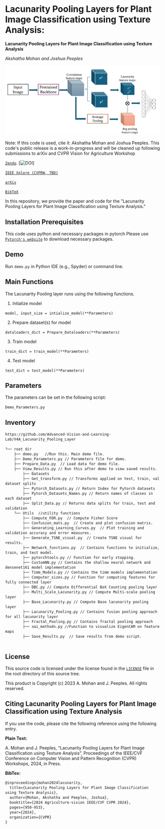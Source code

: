 # Lacunarity Pooling Layers for Plant Image Classification using Texture Analysis:
**Lacunarity Pooling Layers for Plant Image Classification using Texture Analysis**

_Akshatha Mohan and Joshua Peeples_

![Fig1_Workflow](Images/overviewimage.png)

Note: If this code is used, cite it: Akshatha Mohan and Joshua Peeples. This code's public release is a work-in-progress and will be cleaned up following submissions to arXiv and CVPR Vision for Agriculture Workshop

[`Zendo`](). 
[![DOI]()]

[`IEEE Xplore (CVPRW, TBD)`]()

[`arXiv`](https://arxiv.org/abs/2404.16268)

[`BibTeX`](https://github.com/Advanced-Vision-and-Learning-Lab/2024_V4A_Lacunarity_Pooling_Layer/tree/main#citing-lacunarity-pooling-layers-for-plant-image-classification-using-texture-analysis)

In this repository, we provide the paper and code for the "Lacunarity Pooling Layers for Plant Image Classification using Texture Analysis."

## Installation Prerequisites

This code uses python and necessary packages in pytorch
Please use [`Pytorch's website`](https://pytorch.org/get-started/locally/) to download necessary packages.

## Demo

Run `demo.py` in Python IDE (e.g., Spyder) or command line. 

## Main Functions

The Lacunarity Pooling layer runs using the following functions. 

1. Intialize model  

```model, input_size = intialize_model(**Parameters)```

2. Prepare dataset(s) for model

 ```dataloaders_dict = Prepare_Dataloaders(**Parameters)```

3. Train model 

```train_dict = train_model(**Parameters)```

4. Test model

```test_dict = test_model(**Parameters)```


## Parameters
The parameters can be set in the following script:

```Demo_Parameters.py```

## Inventory

```
https://github.com/Advanced-Vision-and-Learning-Lab/V4A_Lacunarity_Pooling_Layer

└── root dir
	├── demo.py   //Run this. Main demo file.
	├── Demo_Parameters.py // Parameters file for demo.
	├── Prepare_Data.py  // Load data for demo file.
	├── View_Results.py // Run this after demo to view saved results.
    	├── Datasets
		├── Get_transform.py // Transforms applied on test, train, val dataset splits
		├── Pytorch_Datasets.py // Return Index for Pytorch datasets
		├── Pytorch_Datasets_Names.py // Return names of classes in each dataset
		├── Split_Data.py // Returns data splits for train, test and validation
	└── Utils  //utility functions
		├── Compute_FDR.py  // Compute Fisher Score
		├── Confusion_mats.py  // Create and plot confusion matrix.
		├── Generating_Learning_Curves.py  // Plot training and validation accuracy and error measures.
		├── Generate_TSNE_visual.py  // Create TSNE visual for results.
		├── Network_functions.py  // Contains functions to initialize, train, and test model. 
		├── pytorchtools.py // Function for early stopping.
		├── CustomNN.py // Contains the shallow neural network and densenet161 model implementation
		├── Timm_Models.py // Contains the timm models implementation
		├── Computer_sizes.py // Function for computing features for fully connected layer
		├── DBC.py // Compute Differential BoX Counting pooling layer
		├── Multi_Scale_Lacunarity.py // Compute Multi-scale pooling layer
		├── Base_Lacunarity.py // Compute Base lacunarity pooling layer
		├── Lacunarity_Pooling.py // Contains fusion pooling approach for all lacunarity layer
		├── Fractal_Pooling.py // Contains fractal pooling approach
		├── xai_methods.py //Function to visualize EigenCAM on feature maps
    	├── Save_Results.py  // Save results from demo script.
		
```

## License

This source code is licensed under the license found in the [`LICENSE`](LICENSE) 
file in the root directory of this source tree.

This product is Copyright (c) 2023 A. Mohan and J. Peeples. All rights reserved.

## <a name="CitingLacunarity"></a>Citing Lacunarity Pooling Layers for Plant Image Classification using Texture Analysis

If you use the code, please cite the following 
reference using the following entry.

**Plain Text:**

A. Mohan and J. Peeples, “Lacunarity Pooling Layers for Plant Image Classification using Texture Analysis”, Proceedings of the IEEE/CVF Conference on Computer Vision and Pattern Recognition (CVPR) Workshops, 2024, in Press.

**BibTex:**
```
@inproceedings{mohan2024lacunarity,
  title={Lacunarity Pooling Layers for Plant Image Classification using Texture Analysis},
  author={Mohan, Akshatha and Peeples, Joshua},
  booktitle={2024 Agriculture-vision IEEE/CVF CVPR 2024},
  pages={950-953},
  year={2024},
  organization={CVPR}
}

```
